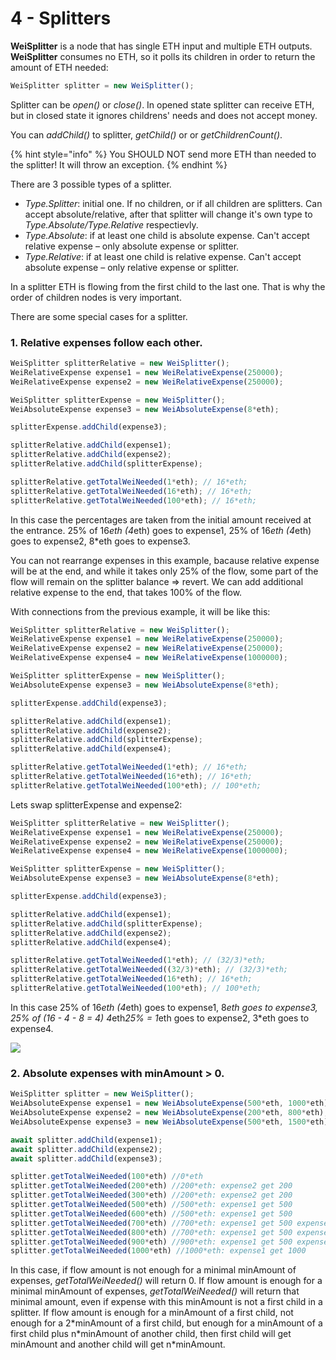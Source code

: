 # 4 - Splitters

**WeiSplitter** is a node that has single ETH input and multiple ETH outputs.   
**WeiSplitter** consumes no ETH, so it polls its children in order to return the amount of ETH needed:

```javascript
WeiSplitter splitter = new WeiSplitter();
```

Splitter can be _open\(\)_ or _close\(\)_. In opened state splitter can receive ETH, but in closed state it ignores childrens' needs and does not accept money.

You can _addChild\(\)_ to splitter, _getChild\(\)_ or or _getChildrenCount\(\)_.

{% hint style="info" %}
You SHOULD NOT send more ETH than needed to the splitter! It will throw an exception.
{% endhint %}

There are 3 possible types of a splitter. 
* _Type.Splitter_: initial one. If no children, or if all children are splitters. Can accept absolute/relative, after that splitter will change it's own type to _Type.Absolute/Type.Relative_ respectievly.
* _Type.Absolute_: if at least one child is absolute expense. Can't accept relative expense – only absolute expense or splitter.
* _Type.Relative_: if at least one child is relative expense. Can't accept absolute expense – only relative expense or splitter.

In a splitter ETH is flowing from the first child to the last one. That is why the order of children nodes is very important. 

There are some special cases for a splitter.

### 1. Relative expenses follow each other.

```javascript
WeiSplitter splitterRelative = new WeiSplitter();
WeiRelativeExpense expense1 = new WeiRelativeExpense(250000);
WeiRelativeExpense expense2 = new WeiRelativeExpense(250000);

WeiSplitter splitterExpense = new WeiSplitter();
WeiAbsoluteExpense expense3 = new WeiAbsoluteExpense(8*eth);

splitterExpense.addChild(expense3);

splitterRelative.addChild(expense1);
splitterRelative.addChild(expense2);
splitterRelative.addChild(splitterExpense);

splitterRelative.getTotalWeiNeeded(1*eth); // 16*eth;
splitterRelative.getTotalWeiNeeded(16*eth); // 16*eth;
splitterRelative.getTotalWeiNeeded(100*eth); // 16*eth;
```

In this case the percentages are taken from the initial amount received at the entrance.
25% of 16*eth (4*eth) goes to expense1,  25% of 16*eth (4*eth) goes to expense2, 8*eth goes to expense3. 

You can not rearrange expenses in this example, bacause relative expense will be at the end, and while it takes only 25% of the flow, some part of the flow will remain on the splitter balance => revert. We can add additional relative expense to the end, that takes 100% of the flow.

With connections from the previous example, it will be like this:
```javascript
WeiSplitter splitterRelative = new WeiSplitter();
WeiRelativeExpense expense1 = new WeiRelativeExpense(250000);
WeiRelativeExpense expense2 = new WeiRelativeExpense(250000);
WeiRelativeExpense expense4 = new WeiRelativeExpense(1000000);

WeiSplitter splitterExpense = new WeiSplitter();
WeiAbsoluteExpense expense3 = new WeiAbsoluteExpense(8*eth);

splitterExpense.addChild(expense3);

splitterRelative.addChild(expense1);
splitterRelative.addChild(expense2);
splitterRelative.addChild(splitterExpense);
splitterRelative.addChild(expense4);

splitterRelative.getTotalWeiNeeded(1*eth); // 16*eth;
splitterRelative.getTotalWeiNeeded(16*eth); // 16*eth;
splitterRelative.getTotalWeiNeeded(100*eth); // 100*eth;
```
Lets swap splitterExpense and expense2:

```javascript
WeiSplitter splitterRelative = new WeiSplitter();
WeiRelativeExpense expense1 = new WeiRelativeExpense(250000);
WeiRelativeExpense expense2 = new WeiRelativeExpense(250000);
WeiRelativeExpense expense4 = new WeiRelativeExpense(1000000);

WeiSplitter splitterExpense = new WeiSplitter();
WeiAbsoluteExpense expense3 = new WeiAbsoluteExpense(8*eth);

splitterExpense.addChild(expense3);

splitterRelative.addChild(expense1);
splitterRelative.addChild(splitterExpense);
splitterRelative.addChild(expense2);
splitterRelative.addChild(expense4);

splitterRelative.getTotalWeiNeeded(1*eth); // (32/3)*eth;
splitterRelative.getTotalWeiNeeded((32/3)*eth); // (32/3)*eth;
splitterRelative.getTotalWeiNeeded(16*eth); // 16*eth;
splitterRelative.getTotalWeiNeeded(100*eth); // 100*eth;
```
In this case 25% of 16*eth (4*eth) goes to expense1, 8*eth goes to expense3, 25% of (16 - 4 - 8 = 4)  4*eth*25% = 1*eth goes to expense2, 3*eth goes to expense4. 

![](https://lh3.googleusercontent.com/hQoFzWjyGofSjlBVOBXE6rI6-ak8yZEVJ9JFGyU9oIVPDUl8XENlD3qzjCmG4l0Pu-UJisEiPoBvbxgk2d2EiblKbVZrEgOJFNUWwiD5c0_kO4b-k8KIWiGn024eqt7TJZFKx3qn)

### 2. Absolute expenses with minAmount > 0.

```javascript
WeiSplitter splitter = new WeiSplitter();
WeiAbsoluteExpense expense1 = new WeiAbsoluteExpense(500*eth, 1000*eth);
WeiAbsoluteExpense expense2 = new WeiAbsoluteExpense(200*eth, 800*eth);
WeiAbsoluteExpense expense3 = new WeiAbsoluteExpense(500*eth, 1500*eth);

await splitter.addChild(expense1);
await splitter.addChild(expense2);
await splitter.addChild(expense3);

splitter.getTotalWeiNeeded(100*eth) //0*eth
splitter.getTotalWeiNeeded(200*eth) //200*eth: expense2 get 200
splitter.getTotalWeiNeeded(300*eth) //200*eth: expense2 get 200
splitter.getTotalWeiNeeded(500*eth) //500*eth: expense1 get 500
splitter.getTotalWeiNeeded(600*eth) //500*eth: expense1 get 500
splitter.getTotalWeiNeeded(700*eth) //700*eth: expense1 get 500 expense2 get 200
splitter.getTotalWeiNeeded(800*eth) //700*eth: expense1 get 500 expense2 get 200
splitter.getTotalWeiNeeded(900*eth) //900*eth: expense1 get 500 expense2 get 400
splitter.getTotalWeiNeeded(1000*eth) //1000*eth: expense1 get 1000
```
In this case, if flow amount is not enough for a minimal minAmount of expenses, _getTotalWeiNeeded()_ will return 0.
If flow amount is enough for a minimal minAmount of expenses, _getTotalWeiNeeded()_ will return that minimal amount, even if expense with this minAmount is not a first child in a splitter.
If flow amount is enough for a minAmount of a first child, not enough for a 2\*minAmount of a first child, but enough for a minAmount of a first child plus n\*minAmount of another child, then first child will get minAmount and another child will get n\*minAmount.
